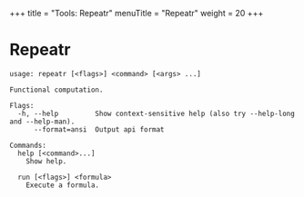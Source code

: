 +++
title = "Tools: Repeatr"
menuTitle = "Repeatr"
weight = 20
+++

# Repeatr

```
usage: repeatr [<flags>] <command> [<args> ...]

Functional computation.

Flags:
  -h, --help         Show context-sensitive help (also try --help-long and --help-man).
      --format=ansi  Output api format

Commands:
  help [<command>...]
    Show help.

  run [<flags>] <formula>
    Execute a formula.
```
